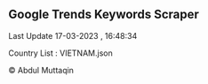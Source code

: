 

## Google Trends Keywords Scraper 
 
Last Update 17-03-2023 , 16:48:34

Country List :
VIETNAM.json



© Abdul Muttaqin 
